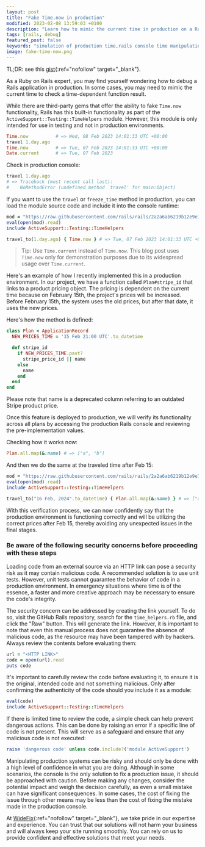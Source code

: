 ```yaml
---
layout: post
title: "Fake Time.now in production"
modified: 2023-02-08 13:59:03 +0100
description: "Learn how to mimic the current time in production on a Rails server and debug your application. Discover techniques to set the time and date in production, as well as tips on how to simulate travel time. Get the most out of your Rails application in production with these helpful tips."
tags: [rails, debug]
featured_post: false
keywords: "simulation of production time,rails console time manipulation,production environment time adjustment,debugging in live production,time travel in rails,changing date and time in production,production debugging in rails,simulate server time in production,rails application production debugging"
image: fake-time-now.png
---
```


TL;DR: see this [gist](https://gist.github.com/ka8725/95c21119b8fd4883925132ac0514f966){:ref="nofollow" target="_blank"}.

As a Ruby on Rails expert, you may find yourself wondering how to debug a Rails application in production. In some cases, you may need to mimic the current time to check a time-dependent function result.

While there are third-party gems that offer the ability to fake `Time.now` functionality, Rails has this built-in functionality as part of the `ActiveSupport::Testing::TimeHelpers` module. However, this module is only intended for use in testing and not in production environments.

```ruby
Time.now          # => Wed, 08 Feb 2023 14:01:33 UTC +00:00
travel 1.day.ago
Time.now          # => Tue, 07 Feb 2023 14:01:33 UTC +00:00
Date.current      # => Tue, 07 Feb 2023
```

Check in production console:

```ruby
travel 1.day.ago
# => Traceback (most recent call last):
#    NoMethodError (undefined method `travel' for main:Object)
```

If you want to use the `travel` or `freeze_time` method in production, you can load the module source code and include it into the console runtime:

```ruby
mod = "https://raw.githubusercontent.com/rails/rails/2a2a6ab6219b12e9e77931a60fe83c658db44ac7/activesupport/lib/active_support/testing/time_helpers.rb"
eval(open(mod).read)
include ActiveSupport::Testing::TimeHelpers

travel_to(1.day.ago) { Time.now } # => Tue, 07 Feb 2023 14:01:33 UTC +00:00
```

> Tip: Use `Time.current` instead of `Time.now`. This blog post uses `Time.now` only for demonstration purposes due to its widespread usage over `Time.current`.

Here's an example of how I recently implemented this in a production environment. In our project, we have a function called `Plan#stripe_id` that links to a product pricing object. The pricing is dependent on the current time because on February 15th, the project's prices will be increased. Before February 15th, the system uses the old prices, but after that date, it uses the new prices.

Here's how the method is defined:

```ruby
class Plan < ApplicationRecord
  NEW_PRICES_TIME = '15 Feb 21:00 UTC'.to_datetime

  def stripe_id
    if NEW_PRICES_TIME.past?
      stripe_price_id || name
    else
      name
    end
  end
end
```

Please note that name is a deprecated column referring to an outdated Stripe product price.

Once this feature is deployed to production, we will verify its functionality across all plans by accessing the production Rails console and reviewing the pre-implementation values.

Checking how it works now:

```ruby
Plan.all.map(&:name) # => ["a", "b"]
```

And then we do the same at the traveled time after Feb 15:

```ruby
mod = "https://raw.githubusercontent.com/rails/rails/2a2a6ab6219b12e9e77931a60fe83c658db44ac7/activesupport/lib/active_support/testing/time_helpers.rb"
eval(open(mod).read)
include ActiveSupport::Testing::TimeHelpers

travel_to("16 Feb, 2024".to_datetime) { Plan.all.map(&:name) } # => ["a_2023", "b_2023"]
```

With this verification process, we can now confidently say that the production environment is functioning correctly and will be utilizing the correct prices after Feb 15, thereby avoiding any unexpected issues in the final stages.

### Be aware of the following security concerns before proceeding with these steps

Loading code from an external source via an HTTP link can pose a security risk as it may contain malicious code. A recommended solution is to use unit tests. However, unit tests cannot guarantee the behavior of code in a production environment. In emergency situations where time is of the essence, a faster and more creative approach may be necessary to ensure the code's integrity.

The security concern can be addressed by creating the link yourself. To do so, visit the GitHub Rails repository, search for the `time_helpers.rb` file, and click the "Raw" button. This will generate the link. However, it is important to note that even this manual process does not guarantee the absence of malicious code, as the resource may have been tampered with by hackers. Always review the contents before evaluating them:

```ruby
url = "<HTTP LINK>"
code = open(url).read
puts code
```

It's important to carefully review the code before evaluating it, to ensure it is the original, intended code and not something malicious. Only after confirming the authenticity of the code should you include it as a module:

```ruby
eval(code)
include ActiveSupport::Testing::TimeHelpers
```

If there is limited time to review the code, a simple check can help prevent dangerous actions. This can be done by raising an error if a specific line of code is not present. This will serve as a safeguard and ensure that any malicious code is not executed:

```ruby
raise 'dangerous code' unless code.include?('module ActiveSupport')
```

Manipulating production systems can be risky and should only be done with a high level of confidence in what you are doing. Although in some scenarios, the console is the only solution to fix a production issue, it should be approached with caution. Before making any changes, consider the potential impact and weigh the decision carefully, as even a small mistake can have significant consequences. In some cases, the cost of fixing the issue through other means may be less than the cost of fixing the mistake made in the production console.

At [WideFix](https://widefix.com){:ref="nofollow" target="_blank"}, we take pride in our expertise and experience. You can trust that our solutions will not harm your business and will always keep your site running smoothly. You can rely on us to provide confident and effective solutions that meet your needs.

